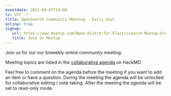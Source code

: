 ```yaml
---
eventdate: 2021-09-07T10:00
tz: UTC -7
title: OpenSearch Community Meeting - Early Sept
online: true
signup:
   url: https://www.meetup.com/Open-Distro-for-Elasticsearch-Meetup-Group/events/279756712/
   title: Join on Meetup
---
```


Join us for our our biweekly online community meeting. 

Meeting topics are listed in the [collaborative agenda](https://hackmd.io/RtOxsG3cRQ-pi4lBRRlV-A) on HackMD. 

Feel free to comment on the agenda before the meeting if you want to add an item or have a question. 
During the meeting the agenda will be unlocked for collaborative editing / note taking. After the meeting the agenda will be set to read-only mode. 

      